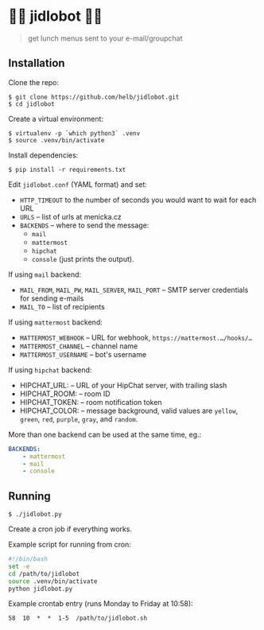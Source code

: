 # 🍔🥓 jidlobot 🍕🍄

> get lunch menus sent to your e-mail/groupchat

## Installation

Clone the repo:

```
$ git clone https://github.com/helb/jidlobot.git
$ cd jidlobot
```

Create a virtual environment:

```
$ virtualenv -p `which python3` .venv
$ source .venv/bin/activate
```

Install dependencies:

```
$ pip install -r requirements.txt
```

Edit `jidlobot.conf` (YAML format) and set:

-   `HTTP_TIMEOUT` to the number of seconds you would want to wait for each URL
-   `URLS` – list of urls at menicka.cz
-   `BACKENDS` – where to send the message:
    -   `mail`
    -   `mattermost`
    -   `hipchat`
    -   `console` (just prints the output).

If using `mail` backend:

-   `MAIL_FROM`, `MAIL_PW`, `MAIL_SERVER`, `MAIL_PORT` – SMTP server credentials for sending e-mails
-   `MAIL_TO` – list of recipients

If using `mattermost` backend:

-   `MATTERMOST_WEBHOOK` – URL for webhook, `https://mattermost.…/hooks/…`
-   `MATTERMOST_CHANNEL` – channel name
-   `MATTERMOST_USERNAME` – bot's username

If using `hipchat` backend:

-   HIPCHAT_URL: – URL of your HipChat server, with trailing slash
-   HIPCHAT_ROOM: – room ID
-   HIPCHAT_TOKEN: – room notification token
-   HIPCHAT_COLOR: – message background, valid values are  `yellow`, `green`, `red`, `purple`, `gray`, and `random`.

More than one backend can be used at the same time, eg.:

```yaml
BACKENDS:
    - mattermost
    - mail
    - console
```

## Running

```
$ ./jidlobot.py
```

Create a cron job if everything works.

Example script for running from cron:

```bash
#!/bin/bash
set -e
cd /path/to/jidlobot
source .venv/bin/activate
python jidlobot.py
```

Example crontab entry (runs Monday to Friday at 10:58):

```
58  10  *  *  1-5  /path/to/jidlobot.sh
```

